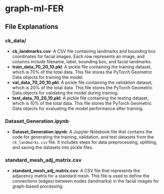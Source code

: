 # graph-ml-FER



## File Explanations

### ck_data/
- **ck_landmarks.csv**: A CSV file containing landmarks and bounding box coordinates for facial images. Each row represents an image, and columns include filename, label, bounding box, and facial landmarks.
- **train_data_70_20_10.pkl**: A pickle file containing the training dataset, which is 70% of the total data. This file stores the PyTorch Geometric Data objects for training the model.
- **val_data_70_20_10.pkl**: A pickle file containing the validation dataset, which is 20% of the total data. This file stores the PyTorch Geometric Data objects for validating the model during training.
- **test_data_70_20_10.pkl**: A pickle file containing the testing dataset, which is 10% of the total data. This file stores the PyTorch Geometric Data objects for evaluating the model performance after training.

### Dataset_Generation.ipynb
- **Dataset_Generation.ipynb**: A Jupyter Notebook file that contains the code for generating the training, validation, and test datasets from the `ck_landmarks.csv` file. It includes steps for data preprocessing, splitting, and saving the datasets into pickle files.

### standard_mesh_adj_matrix.csv
- **standard_mesh_adj_matrix.csv**: A CSV file that represents the adjacency matrix for a standard mesh. This file is used to define the connections (edges) between nodes (landmarks) in the facial images for graph-based processing.

